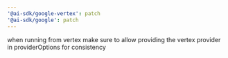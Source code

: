 ```yaml
---
'@ai-sdk/google-vertex': patch
'@ai-sdk/google': patch
---
```


when running from vertex make sure to allow providing the vertex provider in providerOptions for consistency
